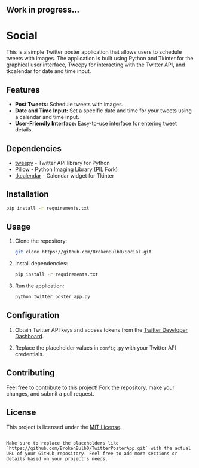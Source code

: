 ## Work in progress...
# Social

This is a simple Twitter poster application that allows users to schedule tweets with images. The application is built using Python and Tkinter for the graphical user interface, Tweepy for interacting with the Twitter API, and tkcalendar for date and time input.

## Features

- **Post Tweets:** Schedule tweets with images.
- **Date and Time Input:** Set a specific date and time for your tweets using a calendar and time input.
- **User-Friendly Interface:** Easy-to-use interface for entering tweet details.

## Dependencies

- [tweepy](https://www.tweepy.org/) - Twitter API library for Python
- [Pillow](https://pillow.readthedocs.io/en/stable/) - Python Imaging Library (PIL Fork)
- [tkcalendar](https://github.com/j4321/tkcalendar) - Calendar widget for Tkinter

## Installation

```bash
pip install -r requirements.txt
```

## Usage

1. Clone the repository:

   ```bash
   git clone https://github.com/BrokenBulb0/Social.git
   ```

2. Install dependencies:

   ```bash
   pip install -r requirements.txt
   ```

3. Run the application:

   ```bash
   python twitter_poster_app.py
   ```

## Configuration

1. Obtain Twitter API keys and access tokens from the [Twitter Developer Dashboard](https://developer.twitter.com/en/apps).

2. Replace the placeholder values in `config.py` with your Twitter API credentials.

## Contributing

Feel free to contribute to this project! Fork the repository, make your changes, and submit a pull request.

## License

This project is licensed under the [MIT License](LICENSE).
```

Make sure to replace the placeholders like `https://github.com/BrokenBulb0/TwitterPosterApp.git` with the actual URL of your GitHub repository. Feel free to add more sections or details based on your project's needs.
